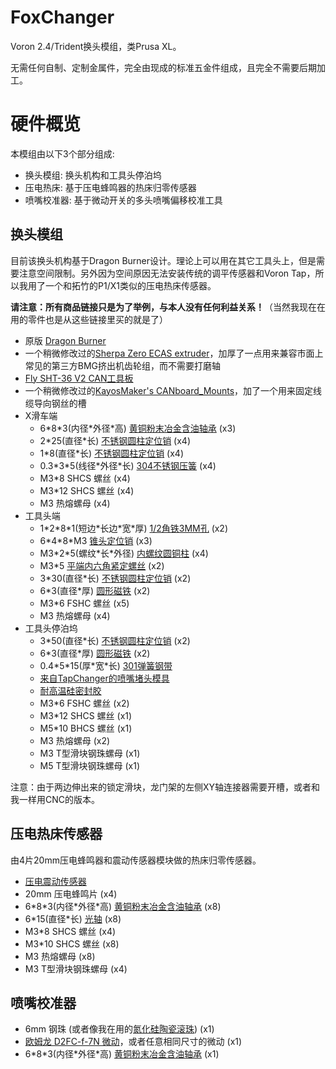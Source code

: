 # FoxChanger
Voron 2.4/Trident换头模组，类Prusa XL。

无需任何自制、定制金属件，完全由现成的标准五金件组成，且完全不需要后期加工。


# 硬件概览
本模组由以下3个部分组成:
- 换头模组: 换头机构和工具头停泊坞
- 压电热床: 基于压电蜂鸣器的热床归零传感器
- 喷嘴校准器: 基于微动开关的多头喷嘴偏移校准工具

## 换头模组
目前该换头机构基于Dragon Burner设计。理论上可以用在其它工具头上，但是需要注意空间限制。另外因为空间原因无法安装传统的调平传感器和Voron Tap，所以我用了一个和拓竹的P1/X1类似的压电热床传感器。

__请注意：所有商品链接只是为了举例，与本人没有任何利益关系！__（当然我现在在用的零件也是从这些链接里买的就是了）

- 原版 [Dragon Burner](https://github.com/chirpy2605/voron/tree/main/V0/Dragon_Burner)
- 一个稍微修改过的[Sherpa Zero ECAS extruder](https://www.printables.com/model/495935-sherpa-zero-ecas)，加厚了一点用来兼容市面上常见的第三方BMG挤出机齿轮组，而不需要打磨轴
- [Fly SHT-36 V2 CAN工具板](https://mellow-3d.github.io/fly-sht36_v2_general.html)
- 一个稍微修改过的[KayosMaker's CANboard_Mounts](https://github.com/KayosMaker/CANboard_Mounts)，加了一个用来固定线缆导向钢丝的槽
- X滑车端
  - 6\*8\*3(内径\*外径\*高) [黄铜粉末冶金含油轴承](https://item.taobao.com/item.htm?id=696124179286&skuId=4938962921704) (x3)
  - 2\*25(直径\*长) [不锈钢圆柱定位销](https://detail.tmall.com/item.htm?id=599565830368) (x4)
  - 1\*8(直径\*长) [不锈钢圆柱定位销](https://detail.tmall.com/item.htm?id=599565830368) (x4)
  - 0.3\*3\*5(线径\*外径\*长) [304不锈钢压簧](https://detail.tmall.com/item.htm?id=684011040182&skuId=4894464993901) (x4)
  - M3\*8 SHCS 螺丝 (x4)
  - M3\*12 SHCS 螺丝 (x4)
  - M3 热熔螺母 (x4)
- 工具头端
  - 1\*2\*8\*1(短边\*长边\*宽\*厚) [1/2角铁3MM孔](https://detail.tmall.com/item.htm?id=609920972548&skuId=5025597343138) (x2)
  - 6\*4\*8\*M3 [锥头定位销](https://item.taobao.com/item.htm?id=629688584816&skuId=4652635966160) (x3)
  - M3\*2\*5(螺纹\*长\*外径) [内螺纹圆铜柱](https://detail.tmall.com/item.htm?id=718349103139&skuId=5012741965543) (x4)
  - M3\*5 [平端内六角紧定螺丝](https://detail.tmall.com/item.htm?id=669353260796&skuId=5037115490335) (x2)
  - 3\*30(直径\*长) [不锈钢圆柱定位销](https://detail.tmall.com/item.htm?id=599565830368) (x2)
  - 6\*3(直径\*厚) [圆形磁铁](https://item.taobao.com/item.htm?id=650582587437&skuId=4683250052175) (x2)
  - M3\*6 FSHC 螺丝 (x5)
  - M3 热熔螺母 (x4)
- 工具头停泊坞
  - 3\*50(直径\*长) [不锈钢圆柱定位销](https://detail.tmall.com/item.htm?id=599565830368) (x2)
  - 6\*3(直径\*厚) [圆形磁铁](https://item.taobao.com/item.htm?id=650582587437&skuId=4683250052175) (x2)
  - 0.4\*5\*15(厚\*宽\*长) [301弹簧钢带](https://item.taobao.com/item.htm?id=617939955067&skuId=4529325587657)
  - [来自TapChanger的喷嘴堵头模具](https://github.com/viesturz/tapchanger/tree/f6a354f5bf93b9d8721f022794a41ad3e51c5828/Dock/Jigs)
  - [耐高温硅密封胶](https://detail.tmall.com/item.htm?id=631534616231&skuId=4504220328741)
  - M3\*6 FSHC 螺丝 (x2)
  - M3\*12 SHCS 螺丝 (x1)
  - M5\*10 BHCS 螺丝 (x1)
  - M3 热熔螺母 (x2)
  - M3 T型滑块钢珠螺母 (x1)
  - M5 T型滑块钢珠螺母 (x1)

注意：由于两边伸出来的锁定滑块，龙门架的左侧XY轴连接器需要开槽，或者和我一样用CNC的版本。

## 压电热床传感器
由4片20mm压电蜂鸣器和震动传感器模块做的热床归零传感器。

- [压电震动传感器](https://detail.tmall.com/item.htm?id=652122497796)
- 20mm 压电蜂鸣片 (x4)
- 6\*8\*3(内径\*外径\*高) [黄铜粉末冶金含油轴承](https://item.taobao.com/item.htm?id=696124179286&skuId=4938962921704) (x8)
- 6\*15(直径\*长) [光轴](https://detail.tmall.com/item.htm?id=680516964370&skuId=4882059537337) (x8)
- M3\*8 SHCS 螺丝 (x4)
- M3\*10 SHCS 螺丝 (x8)
- M3 热熔螺母 (x8)
- M3 T型滑块钢珠螺母 (x4)

## 喷嘴校准器

- 6mm 钢珠 (或者像我在用的[氮化硅陶瓷滚珠](https://item.taobao.com/item.htm?id=689926834804&skuId=5083796203976)) (x1)
- [欧姆龙 D2FC-f-7N 微动](https://item.taobao.com/item.htm?id=574796579888&skuId=3774524789330)，或者任意相同尺寸的微动 (x1)
- 6\*8\*3(内径\*外径\*高) [黄铜粉末冶金含油轴承](https://item.taobao.com/item.htm?id=696124179286&skuId=4938962921704) (x1)


